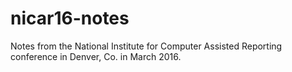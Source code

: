 # nicar16-notes
Notes from the National Institute for Computer Assisted Reporting conference in Denver, Co. in March 2016.
